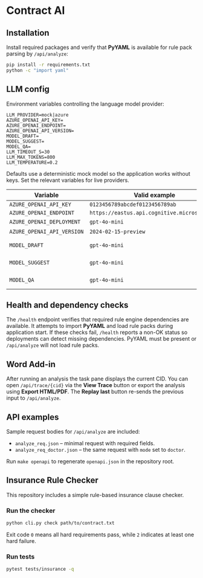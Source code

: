 # Contract AI

## Installation

Install required packages and verify that **PyYAML** is available for rule pack parsing by `/api/analyze`:

```bash
pip install -r requirements.txt
python -c "import yaml"
```

## LLM config

Environment variables controlling the language model provider:

```
LLM_PROVIDER=mock|azure
AZURE_OPENAI_API_KEY=
AZURE_OPENAI_ENDPOINT=
AZURE_OPENAI_API_VERSION=
MODEL_DRAFT=
MODEL_SUGGEST=
MODEL_QA=
LLM_TIMEOUT_S=30
LLM_MAX_TOKENS=800
LLM_TEMPERATURE=0.2
```

Defaults use a deterministic mock model so the application works without keys. Set the relevant variables for live providers.

| Variable | Valid example | Invalid example |
| --- | --- | --- |
| `AZURE_OPENAI_API_KEY` | `0123456789abcdef0123456789ab` | `changeme` |
| `AZURE_OPENAI_ENDPOINT` | `https://eastus.api.cognitive.microsoft.com` | `http://localhost` |
| `AZURE_OPENAI_DEPLOYMENT` | `gpt-4o-mini` | *(empty string)* |
| `AZURE_OPENAI_API_VERSION` | `2024-02-15-preview` | *(empty string)* |
| `MODEL_DRAFT` | `gpt-4o-mini` | *(empty string → ignored)* |
| `MODEL_SUGGEST` | `gpt-4o-mini` | *(empty string → ignored)* |
| `MODEL_QA` | `gpt-4o-mini` | *(empty string → ignored)* |

## Health and dependency checks

The `/health` endpoint verifies that required rule engine dependencies are
available. It attempts to import **PyYAML** and load rule packs during
application start. If these checks fail, `/health` reports a non-OK status
so deployments can detect missing dependencies. PyYAML must be present or
`/api/analyze` will not load rule packs.

## Word Add-in

After running an analysis the task pane displays the current CID. You can open
`/api/trace/{cid}` via the **View Trace** button or export the analysis using
**Export HTML/PDF**. The **Replay last** button re-sends the previous input to
`/api/analyze`.

## API examples

Sample request bodies for `/api/analyze` are included:

- `analyze_req.json` – minimal request with required fields.
- `analyze_req_doctor.json` – the same request with `mode` set to `doctor`.

Run `make openapi` to regenerate `openapi.json` in the repository root.

## Insurance Rule Checker

This repository includes a simple rule-based insurance clause checker.

### Run the checker

```bash
python cli.py check path/to/contract.txt
```

Exit code `0` means all hard requirements pass, while `2` indicates at least one hard failure.

### Run tests

```bash
pytest tests/insurance -q
```
